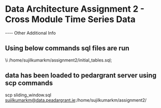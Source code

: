 # Data Architecture Assignment 2 - Cross Module Time Series Data

---- Other Additional Info

## Using below commands sql files are run

\i /home/sujilkumarkm/assignment2/initial_tables.sql;

## data has been loaded to pedargrant server using scp commands

scp sliding_window.sql sujilkumarkm@data.peadargrant.ie:/home/sujilkumarkm/assignment2/
